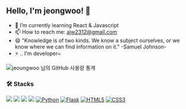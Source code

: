 ## <span>  Hello, I'm jeongwoo! 👋</span>


- 🌱 I’m currently learning React & Javascript
- 📫 How to reach me: ajw2312@gmail.com
- 😄 "Knowledge is of two kinds. We know a subject ourselves, or we know where we can find information on it." -Samuel Johnson-
- ⚡ .. I'm developer~


![jeoungwoo 님의 GitHub 사용량 통계](https://github-readme-stats.vercel.app/api?username=jeoungwoo&include_all_commits=true)


### 🛠 Stacks
<a href="https://ko.reactjs.org/" target="_blank"><img src="https://img.shields.io/badge/React-61DAFB?style=flat-square&logo=React&logoColor=white"/></a>    <a href="https://javascript.info/" target="_blank"><img src="https://img.shields.io/badge/JavaScript-F7DF1E?style=flat-square&logo=JavaScript&logoColor=white"/></a>    <a href="https://ko.redux.js.org/" target="_blank"><img src="https://img.shields.io/badge/Redux-764ABC?style=flat-square&logo=Redux&logoColor=white"/></a>    <a href="https://styled-components.com/" target="_blank"><img src="https://img.shields.io/badge/Styled-components-DB7093?style=flat-square&logo=Styled-components&logoColor=white"/></a>    <a href="" target="_blank"><img alt="Python" src ="https://img.shields.io/badge/Python-3776AB.svg?&style=flat-square&logo=Python&logoColor=white"/></a>    <a href="" target="_blank"><img alt="Flask" src ="https://img.shields.io/badge/flask-%23000.svg?&style=flat-square&logo=Flask&logoColor=white"/></a>    <a href="" target="_blank"><img alt="HTML5" src ="https://img.shields.io/badge/html5-%23E34F26.svg?&style=flat-square&logo=html5&logoColor=white"/></a>    <a href="" target="_blank"><img alt="CSS3" src ="https://img.shields.io/badge/css3-%231572B6.svg?&style=flat-square&logo=css3&logoColor=white"/></a>

<!--
**jeoungwoo/jeoungwoo** is a ✨ _special_ ✨ repository because its `README.md` (this file) appears on your GitHub profile.

Here are some ideas to get you started:

- 🔭 I’m currently working on ...
- 🤔 I’m looking for help with ...
- 👯 I’m looking to collaborate on ...
- 💬 Ask me about ...

-->
